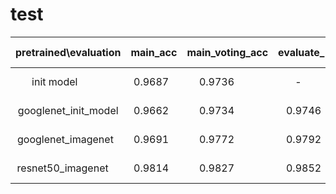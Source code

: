 # test
| pretrained\evaluation | main_acc | main_voting_acc | evaluate_new | time (ms) |
|:---------------------:|:--------:|:---------------:|:------------:|:---------:|
| init model            | 0.9687   | 0.9736          | -            | -         |
| googlenet_init_model  | 0.9662   | 0.9734          | 0.9746       | 19.3      |
| googlenet_imagenet    | 0.9691   | 0.9772          | 0.9792       | 19.3      |
| resnet50_imagenet     | 0.9814   | 0.9827          | 0.9852       | 55.2      |
